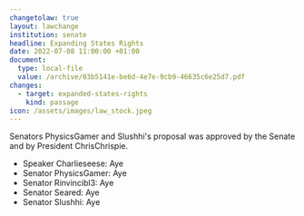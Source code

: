 ```yaml
---
changetolaw: true
layout: lawchange
institution: senate
headline: Expanding States Rights
date: 2022-07-08 11:00:00 +01:00
document:
  type: local-file
  value: /archive/03b5141e-be6d-4e7e-9cb9-46635c6e25d7.pdf
changes:
  - target: expanded-states-rights
    kind: passage
icon: /assets/images/law_stock.jpeg
---
```

Senators PhysicsGamer and Slushhi's proposal was approved by the Senate and by President ChrisChrispie.<!--more-->

- Speaker Charlieseese: Aye
- Senator PhysicsGamer: Aye
- Senator Rinvincibl3: Aye
- Senator Seared: Aye
- Senator Slushhi: Aye
